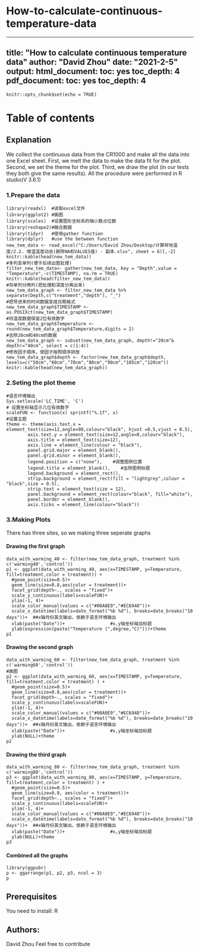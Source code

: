 # How-to-calculate-continuous-temperature-data
---
title: "How to calculate continuous temperature data"
author: "David Zhou"
date: "2021-2-5"
output:
  html_document:
    toc: yes
    toc_depth: 4
  pdf_document:
    toc: yes
    toc_depth: 4
---

```{r setup, include=FALSE}
knitr::opts_chunk$set(echo = TRUE)
```
# Table of contents

## Explanation
We collect the continuous data from the CR1000 and make all the data into one Excel sheet. First, we melt the data to make the data fit for the plot. Second, we set the theme for the plot. Third, we draw the plot (in our tests they both give the same results). All the procedure were performed in R studio(V 3.6.1)

### 1.Prepare the data 

```{r}
library(readxl)  #读取excel文件
library(ggplot2) #画图
library(scales)  #设置图形坐标系的轴小数点位数
library(reshape2)#融合数据
library(tidyr)   #使用gather function
library(dplyr)   #use the between function
new_tem_data <- read_excel("C:/Users/David Zhou/Desktop/计算样地温度/2.2. 增温温度动态(删除NA和VALUES值) - 副本.xlsx", sheet = 6)[,-2]
knitr::kable(head(new_tem_data))
#多列变单列(便于后续出图处理)
filter_new_tem_data<- gather(new_tem_data, key = "Depth",value = "Temperature",-c(TIMESTAMP), na.rm = TRUE)
knitr::kable(head(filter_new_tem_data))
#将单列分两列(把处理和深度分离出来)
new_tem_data_graph <- filter_new_tem_data %>% separate(Depth,c("treatment","depth"), "_")
#把导进来的时间数据变成日期格式
new_tem_data_graph$TIMESTAMP <- as.POSIXct(new_tem_data_graph$TIMESTAMP)
#将温度数据保留2位有效数字
new_tem_data_graph$Temperature <- round(new_tem_data_graph$Temperature,digits = 2)
#去除20cm和40cm的数据
new_tem_data_graph <- subset(new_tem_data_graph, depth!="20cm"& depth!="40cm", select = c(1:4))
#修改因子顺序，使因子按照顺序排放
new_tem_data_graph$depth <- factor(new_tem_data_graph$depth, levels=c("50cm","60cm","70cm","80cm","90cm","105cm","120cm"))
knitr::kable(head(new_tem_data_graph))
```
### 2.Seting the plot theme

```{r}
#语言环境输出
Sys.setlocale('LC_TIME', 'C')
# 设置坐标轴显示几位有效数字
scaleFUN <- function(x) sprintf("%.1f", x) 
#设置主题
theme <- theme(axis.text.x = element_text(size=12,angle=90,colour="black", hjust =0.5,vjust = 0.5),
        axis.text.y = element_text(size=12,angle=0,colour="black"), 
        axis.title = element_text(size=12),
        axis.line = element_line(colour = "black"),
        panel.grid.major = element_blank(),
        panel.grid.minor = element_blank(),
        legend.position = c("none"),    #调整图例位置
        legend.title = element_blank(),    #去除图例标题
        legend.background = element_rect(),
        strip.background = element_rect(fill = "lightgrey",colour = "black",size = 0.5),
        strip.text = element_text(size = 12),
        panel.background = element_rect(colour="black", fill="white"),
        panel.border = element_blank(),
        axis.ticks = element_line(colour="black")) 
```
### 3.Making Plots
There has three sites, so we making three seperate graphs  

#### Drawing the first graph
```{r fig.width=3.3,fig.height=12}
data_with_warming_40 <- filter(new_tem_data_graph, treatment %in% c('warming40','control'))  
p1 <- ggplot(data_with_warming_40, aes(x=TIMESTAMP, y=Temperature, fill=treatment,color = treatment)) +
  #geom_point(size=0.5)+
  geom_line(size=0.8,aes(color = treatment))+
  facet_grid(depth~., scales = "fixed")+
  scale_y_continuous(labels=scaleFUN)+
  ylim(-1, 4)+
  scale_color_manual(values = c("#00A0E9","#EC6948"))+
  scale_x_datetime(labels=date_format("%b %d"), breaks=date_breaks("10 days"))+  ##x轴月份英文输出，依赖于语言环境输出
  xlab(paste("Date"))+                 #x,y轴坐标轴加标题
  ylab(expression(paste("Temperature (",degree,"C)")))+theme
p1
```

#### Drawing the second graph
```{r fig.width=3.3,fig.height=12}
data_with_warming_60 <- filter(new_tem_data_graph, treatment %in% c('warming60','control'))        
#画图
p2 <- ggplot(data_with_warming_60, aes(x=TIMESTAMP, y=Temperature, fill=treatment,color = treatment) ) +
  #geom_point(size=0.5)+
  geom_line(size=0.8,aes(color = treatment))+
  facet_grid(depth~., scales = "fixed")+
  scale_y_continuous(labels=scaleFUN)+
  ylim(-1, 4)+
  scale_color_manual(values = c("#00A0E9","#EC6948"))+
  scale_x_datetime(labels=date_format("%b %d"), breaks=date_breaks("10 days"))+  ##x轴月份英文输出，依赖于语言环境输出
  xlab(paste("Date"))+                 #x,y轴坐标轴加标题
  ylab(NULL)+theme
p2

```

#### Drawing the third graph
```{r fig.width=3.3,fig.height=12}
data_with_warming_80 <- filter(new_tem_data_graph, treatment %in% c('warming80','control'))
p3 <- ggplot(data_with_warming_80, aes(x=TIMESTAMP, y=Temperature, fill=treatment,color = treatment) ) +
  #geom_point(size=0.5)+
  geom_line(size=0.8, aes(color = treatment))+
  facet_grid(depth~., scales = "fixed")+
  scale_y_continuous(labels=scaleFUN)+
  ylim(-1, 4)+
  scale_color_manual(values = c("#00A0E9","#EC6948"))+
  scale_x_datetime(labels=date_format("%b %d"), breaks=date_breaks("10 days"))+  ##x轴月份英文输出，依赖于语言环境输出
  xlab(paste("Date"))+                 #x,y轴坐标轴加标题
  ylab(NULL)+theme
p3
```

#### Combined all the graphs
```{r fig.width=10,fig.height=12, out.width=900, out.height=900}
library(ggpubr)
p <- ggarrange(p1, p2, p3, ncol = 3)
p
```

## Prerequisites
You need to install: R

## Authors:
David Zhou
Feel free to contribute

